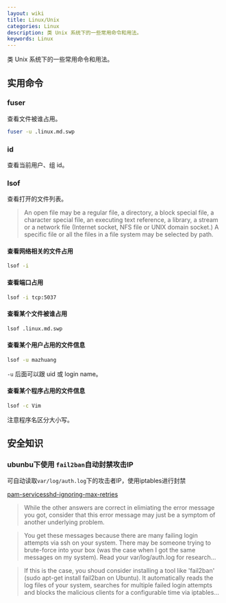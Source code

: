 ```yaml
---
layout: wiki
title: Linux/Unix
categories: Linux
description: 类 Unix 系统下的一些常用命令和用法。
keywords: Linux
---
```


类 Unix 系统下的一些常用命令和用法。

## 实用命令

### fuser

查看文件被谁占用。

```sh
fuser -u .linux.md.swp
```

### id

查看当前用户、组 id。

### lsof

查看打开的文件列表。

> An  open  file  may  be  a  regular  file,  a directory, a block special file, a character special file, an executing text reference, a library, a stream or a network file (Internet socket, NFS file or UNIX domain socket.)  A specific file or all the files in a file system may be selected by path.

#### 查看网络相关的文件占用

```sh
lsof -i
```

#### 查看端口占用

```sh
lsof -i tcp:5037
```

#### 查看某个文件被谁占用

```sh
lsof .linux.md.swp
```

#### 查看某个用户占用的文件信息

```sh
lsof -u mazhuang
```

`-u` 后面可以跟 uid 或 login name。

#### 查看某个程序占用的文件信息

```sh
lsof -c Vim
```

注意程序名区分大小写。

## 安全知识

### ubunbu下使用 `fail2ban`自动封禁攻击IP
可自动读取`var/log/auth.log`下的攻击者IP，使用iptables进行封禁

[pam-servicesshd-ignoring-max-retries](https://serverfault.com/questions/588297/pam-servicesshd-ignoring-max-retries)


> While the other answers are correct in elimiating the error message you got, consider that this error message may just be a symptom of another underlying problem.

> You get these messages because there are many failing login attempts via ssh on your system. There may be someone trying to brute-force into your box (was the case when I got the same messages on my system). Read your var/log/auth.log for research...

> If this is the case, you shoud consider installing a tool like 'fail2ban' (sudo apt-get install fail2ban on Ubuntu). It automatically reads the log files of your system, searches for multiple failed login attempts and blocks the malicious clients for a configurable time via iptables...


